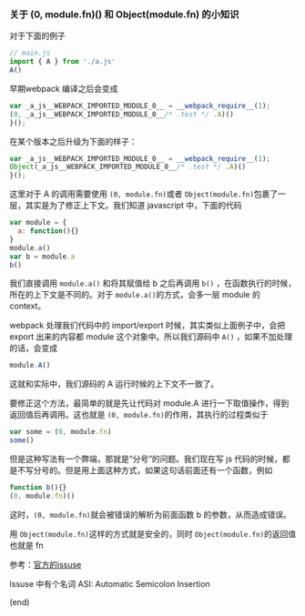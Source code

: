 ### 关于 (0, module.fn)() 和 Object(module.fn) 的小知识



对于下面的例子

```javascript
// main.js
import { A } from './a.js'
A()
```

早期webpack 编译之后会变成

```javascript
var _a_js__WEBPACK_IMPORTED_MODULE_0__ = __webpack_require__(1);
(0, _a_js__WEBPACK_IMPORTED_MODULE_0__/* .test */ .A)()
}();
```

在某个版本之后升级为下面的样子：

```javascript
var _a_js__WEBPACK_IMPORTED_MODULE_0__ = __webpack_require__(1);
Object(_a_js__WEBPACK_IMPORTED_MODULE_0__/* .test */ .A)()
}();
```



这里对于 A 的调用需要使用 `(0, module.fn)`或者 `Object(module.fn)`包裹了一层，其实是为了修正上下文。我们知道 javascript 中，下面的代码

```javascript
var module = {
  a: function(){}
}
module.a()
var b = module.a
b()
```

我们直接调用 `module.a()` 和将其赋值给 b 之后再调用 `b()` ，在函数执行的时候，所在的上下文是不同的。对于 `module.a()`的方式，会多一层 module 的 context。

webpack 处理我们代码中的 import/export 时候，其实类似上面例子中，会把 export 出来的内容都 module 这个对象中。所以我们源码中 `A()` ，如果不加处理的话，会变成

```javascript
module.A()
```

这就和实际中，我们源码的 A 运行时候的上下文不一致了。

要修正这个方法，最简单的就是先让代码对 module.A 进行一下取值操作，得到返回值后再调用。这也就是 `(0, module.fn)`的作用，其执行的过程类似于

```javascript
var some = (0, module.fn)
some()
```

但是这种写法有一个弊端，那就是“分号”的问题。我们现在写 js 代码的时候，都是不写分号的。但是用上面这种方式，如果这句话前面还有一个函数，例如

```javascript
function b(){}
(0, module.fn)()
```

这时，`(0, module.fn)`就会被错误的解析为前面函数 b 的参数，从而造成错误。

用 `Object(module.fn)`这样的方式就是安全的，同时 `Object(module.fn)`的返回值也就是 fn



参考：[官方的issuse](https://github.com/webpack/webpack/issues/9615)

Issuse 中有个名词 ASI: Automatic Semicolon Insertion

(end)